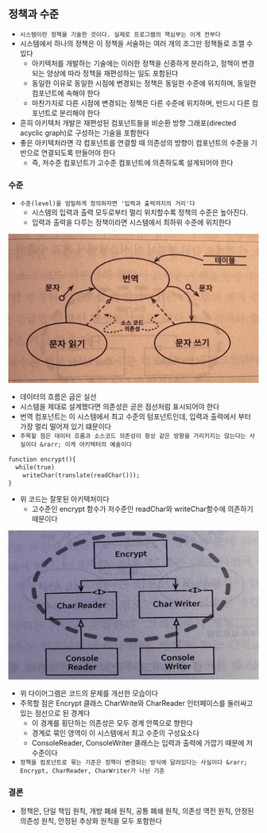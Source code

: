## 정책과 수준

- `시스템이란 정책을 기술한 것이다. 실제로 프로그램의 핵심부는 이게 전부다`
- 시스템에서 하나의 정책은 이 정책을 서술하는 여러 개의 조그만 정책들로 조깰 수 있다
    - 아키텍처를 개발하는 기술에는 이러한 정책을 신중하게 분리하고, 정책이 변경되는 양상에 따라 정책을 재편성하는 일도 포함된다
    - 동일한 이유로 동일한 시점에 변경되는 정책은 동일한 수준에 위치하며, 동일한 컴포넌트에 속해야 한다
    - 마찬가지로 다른 시점에 변경되는 정책은 다른 수준에 위치하며, 반드시 다른 컴포넌트로 분리해야 한다
- 흔히 아키텍처 개발은 재편성된 컴포넌트들을 비순환 방향 그래포(directed acyclic graph)로 구성하는 기술을 포함한다
- 좋은 아키텍처라면 각 컴포넌트를 연결할 때 의존성의 방향이 컴포넌트의 수준을 기반으로 연결되도록 만들어야 한다
    - 즉, 저수준 컴포넌트가 고수준 컴포넌트에 의존하도록 설계되어야 한다

### 수준

- `수준(level)을 엄밀하게 정의하자면 '입력과 출력까지의 거리'다`
    - 시스템의 입력과 출력 모두로부터 멀리 위치할수록 정책의 수준은 높아진다.
    - 입력과 출력을 다루는 정책이라면 시스템에서 최하위 수준에 위치한다
  

<img src = "../img/IMG_5438.jpg" width = "600" height = "300">

- 데이터의 흐름은 굽은 실선
- 시스템을 제대로 설계했다면 의존성은 곧은 점선처럼 표시되어야 한다
- 번역 컴포넌트는 이 시스템에서 최고 수준의 텀포넌트인데, 입력과 출력에서 부터 가장 멀리 떨어져 있기 떄문이다
- `주목할 점은 데이터 흐름과 소스코드 의존성이 항상 같은 방향을 가리키지는 않는다는 사실이다 &rarr; 이게 아키텍터의 예술이다`

```
function encrypt(){
  while(true)
    writeChar(translate(readChar()));
}
```

- 위 코드는 잘못된 아키텍처이다
    - 고수준인 encrypt 함수가 저수준인 readChar와 writeChar함수에 의존하기 때문이다

<img src = "../img/IMG_5439.jpg" width = "600" height = "300">

- 위 다이어그램은 코드의 문제를 개선한 모습이다
- 주목할 점은 Encrypt 클래스 CharWrite와 CharReader 인터페이스를 둘러싸고 있는 점선으로 된 경계다
    - 이 경계를 횡단하는 의존성은 모두 경계 안쪽으로 향한다
    - 경계로 묶인 영역이 이 시스템에서 최고 수준의 구성요소다 
    - ConsoleReader, ConsoleWriter 클래스는 입력과 출력에 가깝기 때문에 저수준이다
- `정책을 컴포넌트로 묶는 기준은 정책이 변경되는 방식에 달려있다는 사실이다 &rarr; Encrypt, CharReader, CharWriter가 나뉜 기준`


### 결론
- 정책은, 단일 책임 원칙, 개방 폐쇄 원칙, 공통 폐쇄 원칙, 의존성 역전 원칙, 안정된 의존성 원칙, 안정된 추상화 원칙을 모두 포함한다